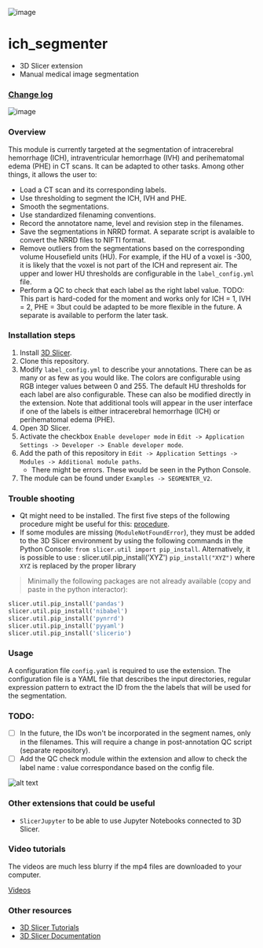 ![image](https://github.com/laurentletg/ICH_SEGMENTER_V2/assets/48111184/37787b77-a9e3-4603-a7b4-910a3ecfff5d)
# ich_segmenter
* 3D Slicer extension
* Manual medical image segmentation 

### [Change log](CHANGELOG.md)

![image](https://github.com/laurentletg/ICH_SEGMENTER_V2/blob/main/images/animated_ICH_slice_sweep.gif)

### Overview
This module is currently targeted at the segmentation of intracerebral hemorrhage (ICH), intraventricular hemorrhage (IVH) and perihematomal edema (PHE) in CT scans. It can be adapted to other tasks. 
Among other things, it allows the user to:
* Load a CT scan and its corresponding labels.
* Use thresholding to segment the ICH, IVH and PHE.
* Smooth the segmentations.
* Use standardized filenaming conventions.
* Record the annotatore name, level and revision step in the filenames. 
* Save the segmentations in NRRD format. A separate script is avalaible to convert the NRRD files to NIFTI format.
* Remove outliers from the segmentations based on the corresponding volume Housefield units (HU). For example, if the HU of a voxel is -300, it is likely that the voxel is not part of the ICH and represent air. The upper and lower HU thresholds are configurable in the `label_config.yml` file.
* Perform a QC to check that each label as the right label value. TODO: This part is hard-coded for the moment and works only for ICH = 1, IVH = 2, PHE = 3but could be adapted to be more flexible in the future. A separate is available to perform the later task. 

### Installation steps
1. Install [3D Slicer](https://download.slicer.org).  
2. Clone this repository.
3. Modify `label_config.yml` to describe your annotations. There can be as many or as few as you would like. The colors are configurable using RGB integer values between 0 and 255. The default HU thresholds for each label are also configurable. These can also be modified directly in the extension. Note that additional tools will appear in the user interface if one of the labels is either intracerebral hemorrhage (ICH) or perihematomal edema (PHE). 
4. Open 3D Slicer. 
5. Activate the checkbox `Enable developer mode` in `Edit -> Application Settings -> Developer -> Enable developer mode`. 
6. Add the path of this repository in `Edit -> Application Settings -> Modules -> Additional module paths`. 
    * There might be errors. These would be seen in the Python Console. 
7. The module can be found under `Examples -> SEGMENTER_V2`. 

### Trouble shooting 
* Qt might need to be installed. The first five steps of the following procedure might be useful for this: [procedure](https://web.stanford.edu/dept/cs_edu/resources/qt/install-mac). 
* If some modules are missing (`ModuleNotFoundError`), they must be added to the 3D Slicer environment by using the following commands in the Python Console: 
        `from slicer.util import pip_install`. Alternatively, it is possible to use : slicer.util.pip_install('XYZ')
        `pip_install("XYZ")` where `XYZ` is replaced by the proper library
> Minimally the following packages are not already available (copy and paste in the python interactor):
```py
slicer.util.pip_install('pandas')
slicer.util.pip_install('nibabel')
slicer.util.pip_install('pynrrd')
slicer.util.pip_install('pyyaml')
slicer.util.pip_install('slicerio')
```

### Usage
A configuration file `config.yaml` is required to use the extension. The configuration file is a YAML file that describes the input directories, regular expression pattern to extract the ID from the the labels that will be used for the segmentation.

### TODO:
- [ ] In the future, the IDs won't be incorporated in the segment names, only in the filenames. This will require a change in post-annotation QC script (separate repository).
- [ ] Add the QC check module within the extension and allow to check the label name : value correspondance based on the config file. 

![alt text](https://github.com/laurentletg/ICH_SEGMENTER_V2/blob/main/Slicer%20how%20to%20install%20package.png?raw=true)

### Other extensions that could be useful
* `SlicerJupyter` to be able to use Jupyter Notebooks connected to 3D Slicer. 

### Video tutorials
The videos are much less blurry if the mp4 files are downloaded to your computer. 

[Videos](https://drive.google.com/drive/folders/1iM5r3zn6414RSQQNnYzGXxsDnVgd-KjP?usp=sharing)

### Other resources
* [3D Slicer Tutorials](https://www.youtube.com/watch?v=QTEti9aY0vs&)
* [3D Slicer Documentation](https://www.slicer.org/wiki/Documentation/Nightly/Training)
